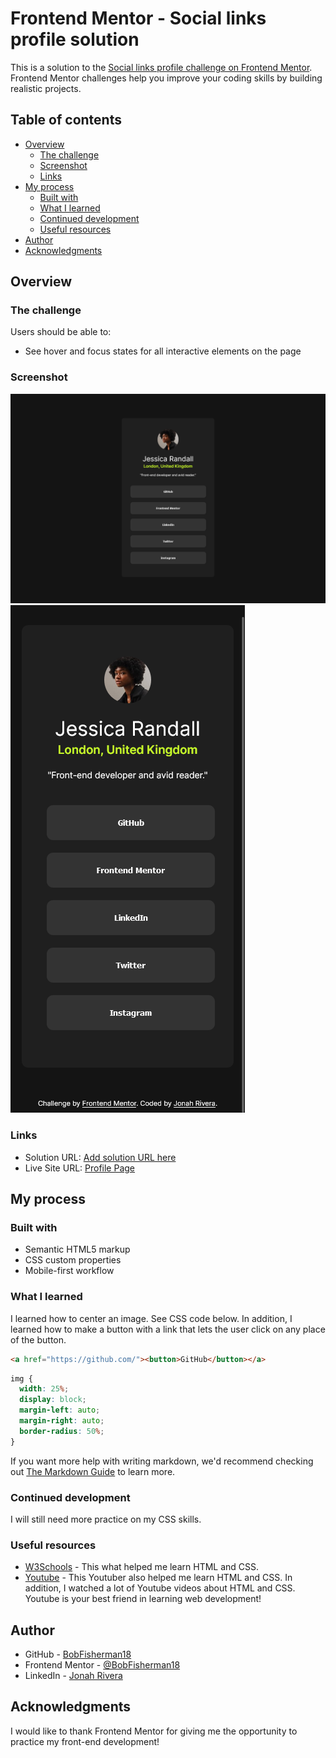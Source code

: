 # Frontend Mentor - Social links profile solution

This is a solution to the [Social links profile challenge on Frontend Mentor](https://www.frontendmentor.io/challenges/social-links-profile-UG32l9m6dQ). Frontend Mentor challenges help you improve your coding skills by building realistic projects.

## Table of contents

- [Overview](#overview)
  - [The challenge](#the-challenge)
  - [Screenshot](#screenshot)
  - [Links](#links)
- [My process](#my-process)
  - [Built with](#built-with)
  - [What I learned](#what-i-learned)
  - [Continued development](#continued-development)
  - [Useful resources](#useful-resources)
- [Author](#author)
- [Acknowledgments](#acknowledgments)

## Overview

### The challenge

Users should be able to:

- See hover and focus states for all interactive elements on the page

### Screenshot

![Desktop Profile](/screenshots/profile-desktop.png)
![Mobile Profile](/screenshots/profile-mobile.png)

### Links

- Solution URL: [Add solution URL here](https://your-solution-url.com)
- Live Site URL: [Profile Page](https://bobfisherman18.github.io/social-links-profile-main/)

## My process

### Built with

- Semantic HTML5 markup
- CSS custom properties
- Mobile-first workflow

### What I learned

I learned how to center an image. See CSS code below. In addition, I learned how to make a button with a link that lets the user click on any place of the button.

```html
<a href="https://github.com/"><button>GitHub</button></a>
```

```css
img {
  width: 25%;
  display: block;
  margin-left: auto;
  margin-right: auto;
  border-radius: 50%;
}
```

If you want more help with writing markdown, we'd recommend checking out [The Markdown Guide](https://www.markdownguide.org/) to learn more.

### Continued development

I will still need more practice on my CSS skills.

### Useful resources

- [W3Schools](https://www.w3schools.com/) - This what helped me learn HTML and CSS.
- [Youtube](https://www.youtube.com/@BroCodez) - This Youtuber also helped me learn HTML and CSS. In addition, I watched a lot of Youtube videos about HTML and CSS. Youtube is your best friend in learning web development!

## Author

- GitHub - [BobFisherman18](https://github.com/BobFisherman18)
- Frontend Mentor - [@BobFisherman18](https://www.frontendmentor.io/profile/BobFisherman18)
- LinkedIn - [Jonah Rivera](https://www.linkedin.com/in/jonah-rivera-812490183/)

## Acknowledgments

I would like to thank Frontend Mentor for giving me the opportunity to practice my front-end development!
